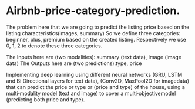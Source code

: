 # Airbnb-price-category-prediction.

The problem here that we are going to predict the listing price based on the listing characteristics(images, summary) So we define three categories: beginner, plus, premium based on the created listing. Respectively we use 0, 1, 2 to denote these three categories.

The Inputs here are (two modalities): summary (text data), image (image data)
The Outputs here are (two predictions):type, price

Implementing deep learning using different neural networks (GRU, LSTM and Bi Directional layers for text data), (Conv2D, 
MaxPool2D for imagedata) that can predict the price or type or (price and type) of the house, using a multi‑modality model (text
and image) to cover a multi‑objectivemodel (predicting both price and type).

